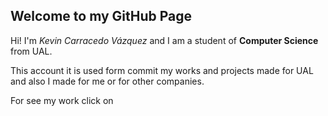 ## Welcome to my GitHub Page

Hi! I'm _Kevin Carracedo Vázquez_ and I am a student of **Computer Science** from UAL.

This account it is used form commit my works and projects made for UAL and also I made for me or for other companies.

For see my work click on 
